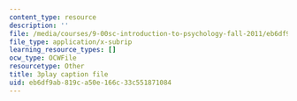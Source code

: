 ```yaml
---
content_type: resource
description: ''
file: /media/courses/9-00sc-introduction-to-psychology-fall-2011/eb6df9ab819ca50e166c33c551871084_SFPPw6sDHEI.srt
file_type: application/x-subrip
learning_resource_types: []
ocw_type: OCWFile
resourcetype: Other
title: 3play caption file
uid: eb6df9ab-819c-a50e-166c-33c551871084
---
```

